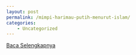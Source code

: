 ```yaml
---
layout: post
permalink: /mimpi-harimau-putih-menurut-islam/
categories:
    - Uncategorized
---
```


[Baca Selengkapnya](/06)